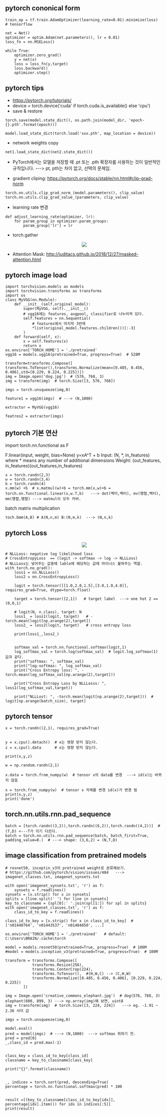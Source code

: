 ## pytorch cononical form

```
train_op = tf.train.AdamOptimizer(learning_rate=0.01).minimize(loss)   # tensorflow

net = Net()
optimizer = optim.Adam(net.parameters(), lr = 0.01)
loss_fn = nn.MSELoss()

while True:
    optimizer.zero_grad()
    y = net(x)
    loss = loss_fn(y,target)
    loss.backward()
    optimizer.step()

```



## pytorch tips
* https://pytorch.org/tutorials/
* device = torch.device('cuda' if torch.cuda.is_available() else 'cpu')
*  save & restore
```
torch.save(model.state_dict(), os.path.join(model_dir, 'epoch-{}.pth'.format(epoch)))

model.load_state_dict(torch.load('xxx.pth', map_location = device))
```
* network weights copy
```
net1.load_state_dict(net2.state_dict())
```
* PyTorch에서는 모델을 저장할 때 .pt 또는 .pth 확장자를 사용하는 것이 일반적인 규칙입니다.  ---> pt, pth는 차이 없고, 선택의 문제임.

* gradient cliping: https://pytorch.org/docs/stable/nn.html#clip-grad-norm
```
torch.nn.utils.clip_grad_norm_(model.parameters(), clip_value)
torch.nn.utils.clip_grad_value_(parameters, clip_value)
```
* learning rate 변경
```
def adjust_learning_rate(optimizer, lr):
    for param_group in optimizer.param_groups:
        param_group['lr'] = lr
```
* torch.gather
<p align="center"><img src="asset/pytorch_gather.png" />  </p>

* Attention Mask: http://juditacs.github.io/2018/12/27/masked-attention.html




## pytorch image load
```
import torchvision.models as models
import torchvision.transforms as transforms
import os
class MyVGG(nn.Module):
    def __init__(self,original_model):
        super(MyVGG, self).__init__()
        # vgg16에는 features, avgpool, classifier로 나누어져 있다.
        self.features = nn.Sequential(
            # features에서 마지막 3번재
            *list(original_model.features.children())[:-3]
        )
    def forward(self, x):
        x = self.features(x)
        return x 
os.environ['TORCH_HOME'] = './pretrained'
vgg16 = models.vgg16(pretrained=True, progress=True)  # 528M

transform=transforms.Compose([ transforms.ToTensor(),transforms.Normalize(mean=[0.485, 0.456, 0.406],std=[0.229, 0.224, 0.225])])
img = Image.open('dog.jpg')  # (576, 768, 3)
img = transform(img)  # torch.Size([3, 576, 768])

imgs = torch.unsqueeze(img,0)

feature1 = vgg16(imgs)  # ---> (N,1000)

extractor = MyVGG(vgg16)

featres2 = extractor(imgs)

```



## pytorch 기본 연산
import torch.nn.functional as F

F.linear(input, weight, bias=None)  y=xA^T + b
Input: (N, *, in_features) where * means any number of additional dimensions
Weight: (out_features, in_features)(out_features,in_features)
```
x = torch.randn(2,3)
w = torch.randn(3,4)
b = torch.randn(4)
x.mm(w) +b  # x.matmul(w)+b = torch.mm(x,w)+b = torch.nn.functional.linear(x,w.T,b)   ---> dot(벡터,벡터), mv(행렬,벡터), mm(행렬,행렬) ---> matmul이 모두 커버.
```

batch matrix multiplication
```
toch.bmm(A,B) # A(N,n,m) B:(N,m,k)  ---> (N,n,k)
```

## pytorch Loss
<p align="center"><img src="asset/torch_loss.png" />  </p>

```
# NLLLoss: negative log likelihood loss
# CrossEntropyLoss  == (logit -> softmax -> log -> NLLLoss)
# NLLLoss는 넣어주는 값중에 lable에 해당하는 값에 마이너스 붙혀주는 역할.
with torch.no_grad(): 
    loss1 = nn.NLLLoss()
    loss2 = nn.CrossEntropyLoss()

    logit = torch.tensor([[1.0,2.0,1.5],[3.0,1.0,4.0]], requires_grad=True, dtype=torch.float)

    target = torch.tensor([2,1])   # target label  ---> one hot 2 == (0,0,1)

    # logit(N, n_class), target: N
    loss1_ = loss1(logit, target)   # -torch.mean(logit[np.arange(2),target])
    loss2_ = loss2(logit, target)   # cross entropy loss

    print(loss1_,loss2_)


    softmax_val = torch.nn.functional.softmax(logit,1)
    log_softmax_val = torch.log(softmax_val)  # logit.log_softmax(1) 값과 같다.
    print("softmax: ", softmax_val)
    print("log-softmax: ", log_softmax_val)
    print("Cross Entropy loss: ", -torch.mean(log_softmax_val[np.arange(2),target]))

    print("Cross Entropy Loss by NLLLosss: ", loss1(log_softmax_val,target))

    print("NLLLost: ", -torch.mean(logit[np.arange(2),target]))  # logit[np.arange(batch_size), target]

```


## pytorch tensor
```
x = torch.randn((2,1), requires_grad=True)


y = x.cpu().detach()  # x는 영향 받지 않는다.
z = x.cpu().data      # x는 영향 받지 않는다.

print(x,y,z)

w = np.random.randn(2,1)

x.data = torch.from_numpy(w)  # tensor x의 data를 변경  ---> id(x)는 바뀌지 않음

x = torch.from_numpy(w)  # tensor x 자체를 변경 id(x)가 변경 됨
print(x,y,z)
print('done')
```

## torch.nn.utils.rnn.pad_sequence
```
batch = [torch.randn((3,2)),torch.randn((6,2)),torch.randn((4,2))]  # (T,D) <---T가 각기 다르다.
batch = torch.nn.utils.rnn.pad_sequence(batch, batch_first=True, padding_value=0.)  # ---> shape: (3,6,2) = (N,T,D)
```

## image classification from pretrained models
```
# resnet50, inceptin_v3의 pretrained weight로 분류해보기.
# https://github.com/pytorch/vision/issues/484   ---> imagenet_classes.txt, imagenet_synsets.txt

with open('imagenet_synsets.txt', 'r') as f:
    synsets = f.readlines()
synsets = [x.strip() for x in synsets]
splits = [line.split(' ') for line in synsets]
key_to_classname = {spl[0]:' '.join(spl[1:]) for spl in splits}
with open('imagenet_classes.txt', 'r') as f:
    class_id_to_key = f.readlines()

class_id_to_key = [x.strip() for x in class_id_to_key]  # ['n01440764', 'n01443537', 'n01484850', ...]

os.environ['TORCH_HOME'] = './pretrained'   # default: C:\Users\BRAIN/.cache\torch

model = models.resnet50(pretrained=True, progress=True)  # 106M
#model = models.inception_v3(pretrained=True, progress=True)  # 100M

transform = transforms.Compose([
            transforms.Resize(256),
            transforms.CenterCrop(224),
            transforms.ToTensor(),  #(H,W,C) --> (C,H,W)
            transforms.Normalize([0.485, 0.456, 0.406], [0.229, 0.224, 0.225])
        ])

img = Image.open('creative_commons_elephant.jpg')  # dog(576, 768, 3) elephant(600, 899, 3) ---> np.array(img)해 보면, uint8
img = transform(img)  # torch.Size([3, 224, 224])   ---> eg. -1.91 ~ 2.36 사이 값

imgs = torch.unsqueeze(img,0)

model.eval()
pred = model(imgs)  # ---> (N,1000)  ---> softmax 취하기 전.
pred = pred[0]
_,class_id = pred.max(-1)


class_key = class_id_to_key[class_id]
classname = key_to_classname[class_key]

print("{}".format(classname))


_, indices = torch.sort(pred, descending=True)
percentage = torch.nn.functional.softmax(pred) * 100


result =[(key_to_classname[class_id_to_key[idx]], percentage[idx].item()) for idx in indices[:5]]
print(result)

```

